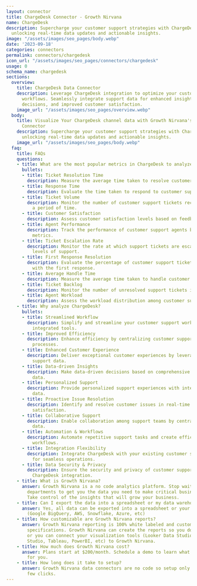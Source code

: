 ```yaml
---
layout: connector
title: ChargeDesk Connector - Growth Nirvana
name: ChargeDesk
description: Supercharge your customer support strategies with ChargeDesk integration,
  unlocking real-time data updates and actionable insights.
image: "/assets/images/seo_pages/body.webp"
date: '2023-09-18'
categories: connectors
permalink: connectors/chargedesk
icon_url: "/assets/images/seo_pages/connectors/chargedesk"
usage: 0
schema_name: chargedesk
sections:
  overview:
    title: ChargeDesk Data Connector
    description: Leverage ChargeDesk integration to optimize your customer support
      workflows. Seamlessly integrate support data for enhanced insights, informed
      decisions, and improved customer satisfaction.
    image_url: "/assets/images/seo_pages/overview.webp"
  body:
    title: Visualize Your ChargeDesk channel data with Growth Nirvana's ChargeDesk
      Connector
    description: Supercharge your customer support strategies with ChargeDesk integration,
      unlocking real-time data updates and actionable insights.
    image_url: "/assets/images/seo_pages/body.webp"
  faq:
    title: FAQs
    questions:
    - title: What are the most popular metrics in ChargeDesk to analyze?
      bullets:
      - title: Ticket Resolution Time
        description: Measure the average time taken to resolve customer support tickets.
      - title: Response Time
        description: Evaluate the time taken to respond to customer support inquiries.
      - title: Ticket Volume
        description: Monitor the number of customer support tickets received over
          a period of time.
      - title: Customer Satisfaction
        description: Assess customer satisfaction levels based on feedback and ratings.
      - title: Agent Performance
        description: Track the performance of customer support agents based on key
          metrics.
      - title: Ticket Escalation Rate
        description: Monitor the rate at which support tickets are escalated to higher
          levels of support.
      - title: First Response Resolution
        description: Evaluate the percentage of customer support tickets resolved
          with the first response.
      - title: Average Handle Time
        description: Measure the average time taken to handle customer support interactions.
      - title: Ticket Backlog
        description: Monitor the number of unresolved support tickets in the backlog.
      - title: Agent Workload
        description: Assess the workload distribution among customer support agents.
    - title: Why analyze ChargeDesk?
      bullets:
      - title: Streamlined Workflow
        description: Simplify and streamline your customer support workflows with
          integrated tools.
      - title: Improved Efficiency
        description: Enhance efficiency by centralizing customer support data and
          processes.
      - title: Enhanced Customer Experience
        description: Deliver exceptional customer experiences by leveraging integrated
          support data.
      - title: Data-driven Insights
        description: Make data-driven decisions based on comprehensive customer support
          data.
      - title: Personalized Support
        description: Provide personalized support experiences with integrated customer
          data.
      - title: Proactive Issue Resolution
        description: Identify and resolve customer issues in real-time to drive customer
          satisfaction.
      - title: Collaborative Support
        description: Enable collaboration among support teams by centralizing support
          data.
      - title: Automation & Workflows
        description: Automate repetitive support tasks and create efficient support
          workflows.
      - title: Integration Flexibility
        description: Integrate ChargeDesk with your existing customer support tools
          for seamless operations.
      - title: Data Security & Privacy
        description: Ensure the security and privacy of customer support data with
          ChargeDesk integration.
    - title: What is Growth Nirvana?
      answer: Growth Nirvana is a no code analytics platform. Stop waiting for other
        departments to get you the data you need to make critical business decisions.
        Take control of the insights that will grow your business.
    - title: Can I export the data into a spreadsheet or my data warehouse?
      answer: Yes, all data can be exported into a spreadsheet or your data warehouse
        (Google BigQuery, AWS, Snowflake, Azure, etc)
    - title: How customizable are Growth Nirvana reports?
      answer: Growth Nirvana reporting is 100% white labeled and customized to your
        specifications. Growth Nirvana can create the reports so you don’t have to
        or you can connect your visualization tools (Looker Data Studio/Google Data
        Studio, Tableau, PowerBI, etc) to Growth Nirvana.
    - title: How much does Growth Nirvana cost?
      answer: Plans start at $200/month. Schedule a demo to learn what plan is best
        for you.
    - title: How long does it take to setup?
      answer: Growth Nirvana data connectors are no code so setup only requires a
        few clicks.
---
```

